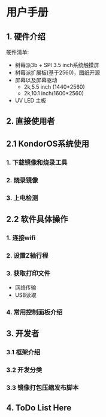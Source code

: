 # 用户手册


## 1. 硬件介绍

硬件清单:

- 树莓派3b + SPI 3.5 inch系统触摸屏
- 树莓派扩展板(基于2560)，图纸开源
- 屏幕以及屏幕驱动
    - 2k,5.5 inch (1440*2560)
    - 2k,10.1 inch(1600*2560)
- UV LED 主板


## 2. 直接使用者

## 2.1 KondorOS系统使用

### 1. 下载镜像和烧录工具

### 2. 烧录镜像

### 3. 上电检测

## 2.2 软件具体操作

### 1. 连接wifi

### 2. 设置Z轴行程

### 3. 获取打印文件

- 网络传输
- USB读取

### 4. 常用控制面板介绍

## 3. 开发者

### 3.1 框架介绍

### 3.2 开发分类

### 3.3 镜像打包压缩发布脚本


## 4. ToDo List Here